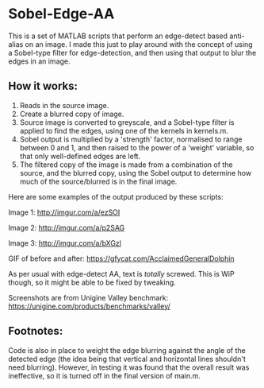 # Sobel-Edge-AA

This is a set of MATLAB scripts that perform an edge-detect based anti-alias on an image. I made this just to play around with the concept of using a Sobel-type filter for edge-detection, and then using that output to blur the edges in an image.

How it works:
-

1. Reads in the source image.
2. Create a blurred copy of image.
3. Source image is converted to greyscale, and a Sobel-type filter is applied to find the edges, using one of the kernels in kernels.m.
4. Sobel output is multiplied by a 'strength' factor, normalised to range between 0 and 1, and then raised to the power of a 'weight' variable, so that only well-defined edges are left.
5. The filtered copy of the image is made from a combination of the source, and the blurred copy, using the Sobel output to determine how much of the source/blurred is in the final image.

Here are some examples of the output produced by these scripts:

Image 1: http://imgur.com/a/ezSOI

Image 2: http://imgur.com/a/p2SAG

Image 3: http://imgur.com/a/bXGzl

GIF of before and after: https://gfycat.com/AcclaimedGeneralDolphin

As per usual with edge-detect AA, text is *totally* screwed. This is WiP though, so it might be able to be fixed by tweaking.

Screenshots are from Unigine Valley benchmark: https://unigine.com/products/benchmarks/valley/

Footnotes:
---

Code is also in place to weight the edge blurring against the angle of the detected edge (the idea being that vertical and horizontal lines shouldn't need blurring). However, in testing it was found that the overall result was ineffective, so it is turned off in the final version of main.m.
